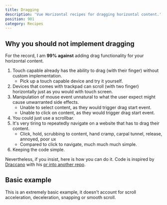 ```yaml
---
title: Dragging
description: 'Vue Horizontal recipes for dragging horizontal content.'
position: 901
category: Recipes
---
```


## Why you should not implement dragging

For the record, I am **99% against** adding drag functionality for your horizontal content.

1. Touch capable already has the ability to drag (with their finger) without custom implementation.
   * Pick up a touch capable device and try it yourself.
2. Devices that comes with trackpad can scroll (with two finger) horizontally just as you would with touch screen.
3. Manipulation of mouse event unnatural to what the user expect might cause unwarranted side effects.
   * Unable to select content, as they would trigger drag start event.
   * Unable to click on content, as they would trigger drag start event.
4. You could just use a scrollbar.
5. It's very tiring to repeatedly navigate on a website that has to drag their content.
   * Click, hold, scrubbing to content, hand cramp, carpal tunnel, release, annoyed, poor ux
   * Compared to click to navigate, much much much simple.
6. Keeping the code simple.

Nevertheless, if you insist, here is how you can do it.
Code is inspired by [Draccano](https://github.com/Draccano) with his
[pr into another repo](https://github.com/fuxingloh/vue-horizontal-list/pull/52).

## Basic example

This is an extremely basic example, it doesn't account for scroll acceleration, deceleration, snapping or smooth scroll.  

```vue[Dragging.vue] import=recipes/dragging/recipes-dragging.vue
```

